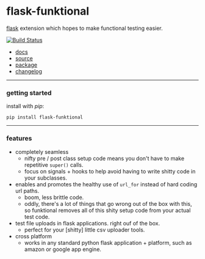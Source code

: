 flask-funktional
================

[flask](http://flask.pocoo.org) extension which hopes to make functional testing easier.


[![Build Status](https://secure.travis-ci.org/gregorynicholas/flask-funktional.png?branch=master)](https://travis-ci.org/gregorynicholas/flask-funktional)


* [docs](http://gregorynicholas.github.io/flask-funktional)
* [source](http://github.com/gregorynicholas/flask-funktional)
* [package](http://packages.python.org/flask-funktional)
* [changelog](https://github.com/gregorynicholas/flask-funktional/blob/master/CHANGES.md)


-----


### getting started

install with *pip*:

    pip install flask-funktional

-----


### features

* completely seamless
    * nifty pre / post class setup code means you don't have to make repetitive `super()` calls.
    * focus on signals + hooks to help avoid having to write shitty code in your subclasses.
* enables and promotes the healthy use of `url_for` instead of hard coding url paths.
    * boom, less brittle code.
    * oddly, there's a lot of things that go wrong out of the box with this, so funktional removes all of this shity setup code from your actual test code.
* test file uploads in flask applications. right ouf of the box.
    * perfect for your [shitty] little csv uploader tools.
* cross platform
    * works in any standard python flask application + platform, such as amazon or google app engine.
